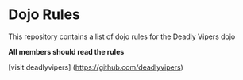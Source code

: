 Dojo Rules
==========

This repository contains a list of dojo rules for the Deadly Vipers dojo

**All members should read the rules**

[visit deadlyvipers] (https://github.com/deadlyvipers)

